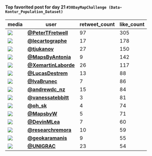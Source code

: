 #### Top favorited post for day 21 `#30DayMapChallenge (Data-Kontur_Population_Dataset)`
| media                                                                                         | user                                                                                   |   retweet_count |   like_count |
|-----------------------------------------------------------------------------------------------|----------------------------------------------------------------------------------------|-----------------|--------------|
| ![](https://pbs.twimg.com/media/FiHmONKWIBwG384.jpg)                                          | **[@PeterTFretwell](https://twitter.com/PeterTFretwell/status/1594808956693762049)**   |              97 |          305 |
| ![](https://pbs.twimg.com/media/FiEwiLHXwAAbOAH.jpg)                                          | **[@lecartographe](https://twitter.com/lecartographe/status/1594609131696136192)**     |              17 |          178 |
| ![](https://pbs.twimg.com/media/FiFj3fJWAAM4RVN.jpg)                                          | **[@tjukanov](https://twitter.com/tjukanov/status/1594665966297907200)**               |              27 |          150 |
| ![](https://pbs.twimg.com/media/FiFNK9ZXoAAkZp_.jpg)                                          | **[@MapsByAntonia](https://twitter.com/MapsByAntonia/status/1594640597171724288)**     |               9 |          142 |
| ![](https://pbs.twimg.com/media/FiHRt5OXEA4dv5G.jpg)                                          | **[@XemartinLaborde](https://twitter.com/XemartinLaborde/status/1594786472514945024)** |              26 |          117 |
| ![](https://pbs.twimg.com/media/FiG5WilWQAIsKdu.jpg)                                          | **[@LucasDestrem](https://twitter.com/LucasDestrem/status/1594759617824833537)**       |              13 |           88 |
| ![](https://pbs.twimg.com/media/FiC-3ieWIAM6mux.jpg)                                          | **[@IvaBrunec](https://twitter.com/IvaBrunec/status/1594484155316056066)**             |               7 |           86 |
| ![](https://pbs.twimg.com/media/FiHFZS8aAAAexil.jpg)                                          | **[@andrewdc_nz](https://twitter.com/andrewdc_nz/status/1594812904171192320)**         |              15 |           84 |
| ![](https://pbs.twimg.com/media/FiFXCaEXwAE4sSK.png)                                          | **[@vanessatebbitt](https://twitter.com/vanessatebbitt/status/1594651738019344384)**   |               3 |           81 |
| ![](https://pbs.twimg.com/media/FiGq6dYVQAAeKZH.jpg)                                          | **[@oh_sk](https://twitter.com/oh_sk/status/1594745305953550336)**                     |               4 |           74 |
| ![](https://pbs.twimg.com/media/FiGVgcaVEAA98xZ.jpg)                                          | **[@MapsbyW](https://twitter.com/MapsbyW/status/1594720307155111937)**                 |               5 |           71 |
| ![](https://pbs.twimg.com/media/FiDW4XeXwAEcehq.png)                                          | **[@DevinMLea](https://twitter.com/DevinMLea/status/1594511138880118785)**             |               7 |           60 |
| ![](https://pbs.twimg.com/ext_tw_video_thumb/1594758629009268737/pu/img/-mcQlrZnsCmahPKB.jpg) | **[@researchremora](https://twitter.com/researchremora/status/1594761107440287765)**   |              10 |           59 |
| ![](https://pbs.twimg.com/media/FiGYxB2XoAAgrTC.jpg)                                          | **[@geokaramanis](https://twitter.com/geokaramanis/status/1594723822871142405)**       |               9 |           55 |
| ![](https://pbs.twimg.com/media/FiFxPfSWYAI_pDY.jpg)                                          | **[@UNIGRAC](https://twitter.com/UNIGRAC/status/1594680672551309315)**                 |              23 |           54 |
 
